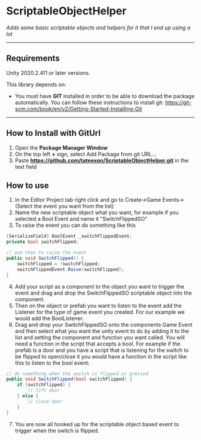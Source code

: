 # ScriptableObjectHelper

*Adds some basic scriptable objects and helpers for it that I end up using a lot*
  
___
## Requirements

Unity 2020.2.4f1 or later versions.

This library depends on:  
- You must have **GIT** installed in order to be able to download the package automatically. You can follow these instructions to install git: https://git-scm.com/book/en/v2/Getting-Started-Installing-Git
___
## How to Install with GitUrl
1. Open the **Package Manager Window**  
2. On the top left **+** sign, select Add Package from git URL...
3. Paste **https://github.com/tateexon/ScriptableObjectHelper.git** in the text field

## How to use
1. In the Editor Project tab right click and go to Create->Game Events->(Select the event you want from the list)
2. Name the new scriptable object what you want, for example if you selected a Bool Event and name it "SwitchFlippedSO"
3. To raise the event you can do something like this
    
```c#
[SerializeField] BoolEvent _switchFlippedEvent;
private bool switchFlipped;

// and then to raise the event
public void SwitchFlipped() {
    switchFlipped = !switchFlipped;
    switchFlippedEvent.Raise(switchFlipped);
}
```
4. Add your script as a component to the object you want to trigger the event and drag and drop the SwitchFlippedSO scriptable object into the component.
5. Then on the object or prefab you want to listen to the event add the Listener for the type of game event you created. For our example we would add the BoolListener.
6. Drag and drop your SwitchFlippedSO onto the components Game Event and then select what you want the unity event to do by adding it to the list and setting the component and function you want called. You will need a function in the script that accepts a bool. For example if the prefab is a door and you have a script that is listening for the switch to be flipped to open/close it you would have a function in the script like this to listen to the bool event:
```c#
// do something when the switch is flipped or pressed
public void SwitchFlipped(bool switchFlipped) {
    if (switchFlipped) {
        // lift door
    } else {
        // close door
    }
}
```
7. You are now all hooked up for the scriptable object based event to trigger when the switch is flipped.